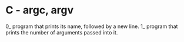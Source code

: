 # C - argc, argv
0_ program that prints its name, followed by a new line.
1_  program that prints the number of arguments passed into it.
